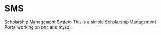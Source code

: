 # SMS
Scholarship Management System
This is a simple Scholarship Management Portal working on php and mysql.
